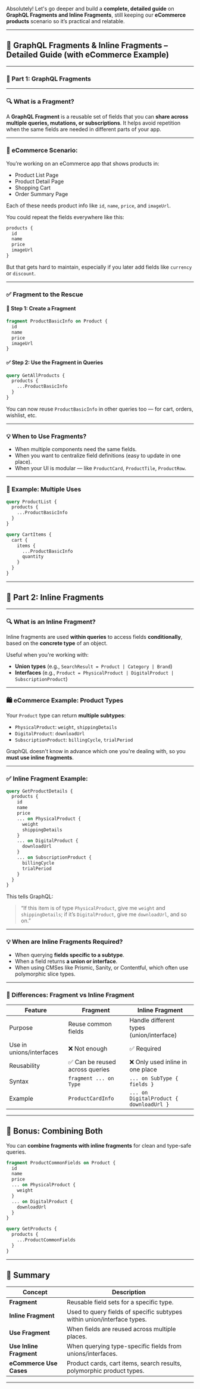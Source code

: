 Absolutely! Let's go deeper and build a **complete, detailed guide** on **GraphQL Fragments and Inline Fragments**, still keeping our **eCommerce products** scenario so it’s practical and relatable.

---

## 🧾 GraphQL Fragments & Inline Fragments – Detailed Guide (with eCommerce Example)

---

### 🧩 Part 1: GraphQL Fragments

---

### 🔍 What is a Fragment?

A **GraphQL Fragment** is a reusable set of fields that you can **share across multiple queries, mutations, or subscriptions**. It helps avoid repetition when the same fields are needed in different parts of your app.

---

### 🛒 eCommerce Scenario:

You’re working on an eCommerce app that shows products in:

- Product List Page
- Product Detail Page
- Shopping Cart
- Order Summary Page

Each of these needs product info like `id`, `name`, `price`, and `imageUrl`.

You could repeat the fields everywhere like this:

```graphql
products {
  id
  name
  price
  imageUrl
}
```

But that gets hard to maintain, especially if you later add fields like `currency` or `discount`.

---

### ✅ Fragment to the Rescue

#### 🎯 Step 1: Create a Fragment

```graphql
fragment ProductBasicInfo on Product {
  id
  name
  price
  imageUrl
}
```

#### ✅ Step 2: Use the Fragment in Queries

```graphql
query GetAllProducts {
  products {
    ...ProductBasicInfo
  }
}
```

You can now reuse `ProductBasicInfo` in other queries too — for cart, orders, wishlist, etc.

---

### 💡 When to Use Fragments?

- When multiple components need the same fields.
- When you want to centralize field definitions (easy to update in one place).
- When your UI is modular — like `ProductCard`, `ProductTile`, `ProductRow`.

---

### 👀 Example: Multiple Uses

```graphql
query ProductList {
  products {
    ...ProductBasicInfo
  }
}

query CartItems {
  cart {
    items {
      ...ProductBasicInfo
      quantity
    }
  }
}
```

---

## 🧩 Part 2: Inline Fragments

---

### 🔍 What is an Inline Fragment?

Inline fragments are used **within queries** to access fields **conditionally**, based on the **concrete type** of an object.

Useful when you're working with:

- **Union types** (e.g., `SearchResult = Product | Category | Brand`)
- **Interfaces** (e.g., `Product = PhysicalProduct | DigitalProduct | SubscriptionProduct`)

---

### 🛍️ eCommerce Example: Product Types

Your `Product` type can return **multiple subtypes**:

- `PhysicalProduct`: `weight`, `shippingDetails`
- `DigitalProduct`: `downloadUrl`
- `SubscriptionProduct`: `billingCycle`, `trialPeriod`

GraphQL doesn't know in advance which one you're dealing with, so you **must use inline fragments**.

---

### ✅ Inline Fragment Example:

```graphql
query GetProductDetails {
  products {
    id
    name
    price
    ... on PhysicalProduct {
      weight
      shippingDetails
    }
    ... on DigitalProduct {
      downloadUrl
    }
    ... on SubscriptionProduct {
      billingCycle
      trialPeriod
    }
  }
}
```

This tells GraphQL:
> “If this item is of type `PhysicalProduct`, give me `weight` and `shippingDetails`; if it’s `DigitalProduct`, give me `downloadUrl`, and so on.”

---

### 💡 When are Inline Fragments Required?

- When querying **fields specific to a subtype**.
- When a field returns **a union or interface**.
- When using CMSes like Prismic, Sanity, or Contentful, which often use polymorphic slice types.

---

### 🧠 Differences: Fragment vs Inline Fragment

| Feature               | Fragment                           | Inline Fragment                              |
|------------------------|-------------------------------------|-----------------------------------------------|
| Purpose                | Reuse common fields                | Handle different types (union/interface)       |
| Use in unions/interfaces | ❌ Not enough                     | ✅ Required                                     |
| Reusability           | ✅ Can be reused across queries     | ❌ Only used inline in one place               |
| Syntax                | `fragment ... on Type`             | `... on SubType { fields }`                   |
| Example               | `ProductCardInfo`                  | `... on DigitalProduct { downloadUrl }`       |

---

## 🔧 Bonus: Combining Both

You can **combine fragments with inline fragments** for clean and type-safe queries.

```graphql
fragment ProductCommonFields on Product {
  id
  name
  price
  ... on PhysicalProduct {
    weight
  }
  ... on DigitalProduct {
    downloadUrl
  }
}

query GetProducts {
  products {
    ...ProductCommonFields
  }
}
```

---

## 📌 Summary

| Concept         | Description                                                                 |
|-----------------|-----------------------------------------------------------------------------|
| **Fragment**    | Reusable field sets for a specific type.                                    |
| **Inline Fragment** | Used to query fields of specific subtypes within union/interface types.   |
| **Use Fragment**     | When fields are reused across multiple places.                          |
| **Use Inline Fragment** | When querying type-specific fields from unions/interfaces.               |
| **eCommerce Use Cases** | Product cards, cart items, search results, polymorphic product types. |

---

